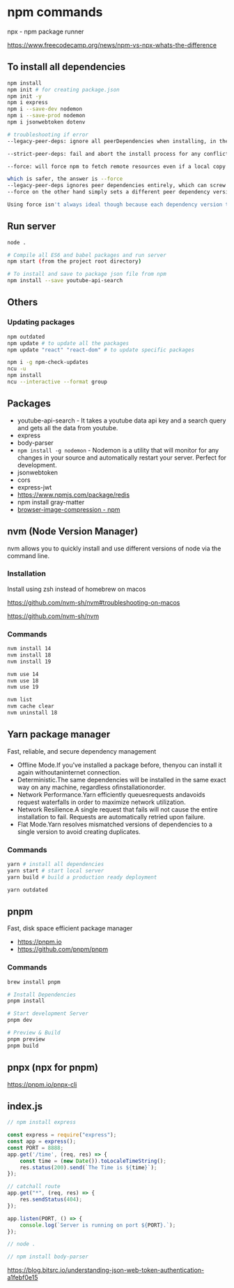 # npm commands

npx - npm package runner

https://www.freecodecamp.org/news/npm-vs-npx-whats-the-difference

## To install all dependencies

```bash
npm install
npm init # for creating package.json
npm init -y
npm i express
npm i --save-dev nodemon
npm i --save-prod nodemon
npm i jsonwebtoken dotenv

# troubleshooting if error
--legacy-peer-deps: ignore all peerDependencies when installing, in the style of npm version 4 through version 6.

--strict-peer-deps: fail and abort the install process for any conflicting peerDependencies when encountered. By default, npm will only crash for peerDependencies conflicts caused by the direct dependencies of the root project.

--force: will force npm to fetch remote resources even if a local copy exists on disk.

which is safer, the answer is --force
--legacy-peer-deps ignores peer dependencies entirely, which can screw up your dependency resolution.
--force on the other hand simply sets a different peer dependency version for conflicting dependencies

Using force isn't always ideal though because each dependency version takes up extra space. Using force with many dependencies will increase your total space requirement a decent amount.
```

## Run server

```bash
node .

# Compile all ES6 and babel packages and run server
npm start (from the project root directory)

# To install and save to package json file from npm
npm install --save youtube-api-search
```

## Others

### Updating packages

```bash
npm outdated
npm update # to update all the packages
npm update "react" "react-dom" # to update specific packages

npm i -g npm-check-updates
ncu -u
npm install
ncu --interactive --format group
```

## Packages

- youtube-api-search - It takes a youtube data api key and a search query and gets all the data from youtube.
- express
- body-parser
- `npm install -g nodemon` - Nodemon is a utility that will monitor for any changes in your source and automatically restart your server. Perfect for development.
- jsonwebtoken
- cors
- express-jwt
- https://www.npmjs.com/package/redis
- npm install gray-matter
- [browser-image-compression - npm](https://www.npmjs.com/package/browser-image-compression)

## nvm (Node Version Manager)

nvm allows you to quickly install and use different versions of node via the command line.

### Installation

Install using zsh instead of homebrew on macos

https://github.com/nvm-sh/nvm#troubleshooting-on-macos

https://github.com/nvm-sh/nvm

### Commands

```bash
nvm install 14
nvm install 18
nvm install 19

nvm use 14
nvm use 18
nvm use 19

nvm list
nvm cache clear
nvm uninstall 18
```

## Yarn package manager

Fast, reliable, and secure dependency management

- Offline Mode.If you've installed a package before, thenyou can install it again withoutaninternet connection.
- Deterministic.The same dependencies will be installed in the same exact way on any machine, regardless ofinstallationorder.
- Network Performance.Yarn efficiently queuesrequests andavoids request waterfalls in order to maximize network utilization.
- Network Resilience.A single request that fails will not cause the entire installation to fail. Requests are automatically retried upon failure.
- Flat Mode.Yarn resolves mismatched versions of dependencies to a single version to avoid creating duplicates.

### Commands

```bash
yarn # install all dependencies
yarn start # start local server
yarn build # build a production ready deployment

yarn outdated
```

## pnpm

Fast, disk space efficient package manager

- https://pnpm.io
- https://github.com/pnpm/pnpm

### Commands

```bash
brew install pnpm

# Install Dependencies
pnpm install

# Start development Server
pnpm dev

# Preview & Build
pnpm preview
pnpm build
```

## pnpx (npx for pnpm)

https://pnpm.io/pnpx-cli

## index.js

```js
// npm install express

const express = require("express");
const app = express();
const PORT = 8888;
app.get('/time', (req, res) => {
    const time = (new Date()).toLocaleTimeString();
    res.status(200).send(`The Time is ${time}`);
});

// catchall route
app.get("*", (req, res) => {
    res.sendStatus(404);
});

app.listen(PORT, () => {
    console.log(`Server is running on port ${PORT}.`);
});

// node .

// npm install body-parser
```

https://blog.bitsrc.io/understanding-json-web-token-authentication-a1febf0e15
